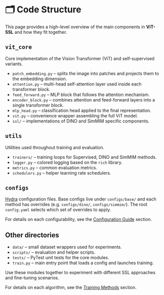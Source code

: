 # 🗂️ Code Structure

This page provides a high-level overview of the main components in **ViT-SSL** and how they fit together.

## `vit_core`
Core implementation of the Vision Transformer (ViT) and self-supervised variants.

- `patch_embedding.py` – splits the image into patches and projects them to the embedding dimension.
- `attention.py` – multi-head self-attention layer used inside each transformer block.
- `feed_forward.py` – MLP block that follows the attention mechanism.
- `encoder_block.py` – combines attention and feed-forward layers into a single transformer block.
- `mlp_head.py` – classification head applied to the final representation.
- `vit.py` – convenience wrapper assembling the full ViT model.
- `ssl/` – implementations of DINO and SimMIM specific components.

## `utils`
Utilities used throughout training and evaluation.

- `trainers/` – training loops for Supervised, DINO and SimMIM methods.
- `logger.py` – colored logging based on the `rich` library.
- `metrics.py` – common evaluation metrics.
- `schedulers.py` – helper learning rate schedulers.

## `configs`
[Hydra](https://hydra.cc/) configuration files. Base configs live under `configs/base/` and each method has overrides (e.g. `configs/dino/`, `configs/simmim/`). The root `config.yaml` selects which set of overrides to apply.

For details on each configurability, see the [Configuration Guide](configs.md) section.

## Other directories

- `data/` – small dataset wrappers used for experiments.
- `scripts/` – evaluation and helper scripts.
- `tests/` – PyTest unit tests for the core modules.
- `train.py` – main entry point that loads a config and launches training.

Use these modules together to experiment with different SSL approaches and fine-tuning scenarios.

For details on each algorithm, see the [Training Methods](training/index.md) section.
